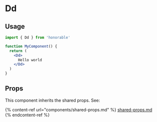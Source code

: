# Dd

## Usage

```jsx
import { Dd } from 'honorable'

function MyComponent() {
  return (
    <Dd>
      Hello world
    </Dd>
  )
}
```

## Props

This component inherits the shared props. See:

{% content-ref url="components/shared-props.md" %}
[shared-props.md](components/shared-props.md)
{% endcontent-ref %}

